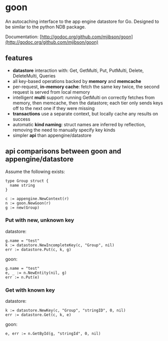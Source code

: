 # goon

An autocaching interface to the app engine datastore for Go. Designed to be similar to the python NDB package.

Documentation: [http://godoc.org/github.com/mjibson/goon](http://godoc.org/github.com/mjibson/goon)

## features

- **datastore** interaction with: Get, GetMulti, Put, PutMulti, Delete, DeleteMulti, Queries
- all key-based operations backed by **memory** and **memcache**
- per-request, **in-memory cache**: fetch the same key twice, the second request is served from local memory
- intelligent **multi** support: running GetMulti on correctly fetches from memory, then memcache, then the datastore; each tier only sends keys off to the next one if they were missing
- **transactions** use a separate context, but locally cache any results on success
- automatic **kind naming**: struct names are inferred by reflection, removing the need to manually specify key kinds
- simpler **api** than appengine/datastore

## api comparisons between goon and appengine/datastore

Assume the following exists:

```
type Group struct {
  name string
}

c := appengine.NewContext(r)
n := goon.NewGoon(r)
g := new(Group)
```

### Put with new, unknown key

datastore:
```
g.name = "test"
k := datastore.NewIncompleteKey(c, "Group", nil)
err := datastore.Put(c, k, g)
```

goon:
```
g.name = "test"
e, _ := n.NewEntity(nil, g)
err := n.Put(e)
```

### Get with known key

datastore:
```
k := datastore.NewKey(c, "Group", "stringID", 0, nil)
err := datastore.Get(c, k, e)
```

goon:
```
e, err := n.GetById(g, "stringId", 0, nil)
```
